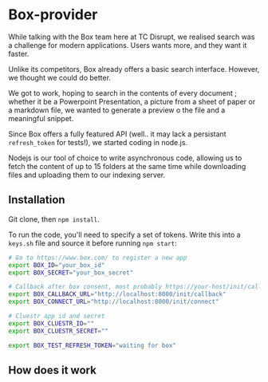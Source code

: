Box-provider
============

While talking with the Box team here at TC Disrupt, we realised search was a challenge for modern applications.
Users wants more, and they want it faster.

Unlike its competitors, Box already offers a basic search interface. However, we thought we could do better.

We got to work, hoping to search in the contents of every document ; whether it be a Powerpoint Presentation, a picture from a sheet of paper or a markdown file, we wanted to generate a preview o the file and a meaningful snippet.

Since Box offers a fully featured API (well.. it may lack a persistant `refresh_token` for tests!), we started coding in node.js.

Nodejs is our tool of choice to write asynchronous code, allowing us to fetch the content of up to 15 folders at the same time while downloading files and uploading them to our indexing server.

## Installation
Git clone, then `npm install`.

To run the code, you'll need to specify a set of tokens. Write this into a `keys.sh` file and source it before running `npm start`:

```sh
# Go to https://www.box.com/ to register a new app
export BOX_ID="your_box_id"
export BOX_SECRET="your_box_secret"

# Callback after box consent, most probably https://your-host/init/callback
export BOX_CALLBACK_URL="http://localhost:8000/init/callback"
export BOX_CONNECT_URL="http://localhost:8000/init/connect"

# Cluestr app id and secret
export BOX_CLUESTR_ID=""
export BOX_CLUESTR_SECRET=""

export BOX_TEST_REFRESH_TOKEN="waiting for box"
```

## How does it work
